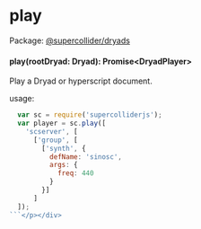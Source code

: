 # play
Package: <a href="#/packages/dryads/api">@supercollider/dryads</a>

<div class="entity-box"><h4 id="play"><span class="token function">play</span>(<span class="nowrap">rootDryad: <span class="type reference">Dryad</span></span>): <span class="type reference">Promise&lt;<span class="type reference">DryadPlayer</span>&gt;</span></h4><p class="short-text">Play a Dryad or hyperscript document.</p><p class="">usage:

```js
  var sc = require('supercolliderjs');
  var player = sc.play([
    'scserver', [
      ['group', [
        ['synth', {
          defName: 'sinosc',
          args: {
            freq: 440
          }
        }]
      ]
  ]);
```</p></div>
